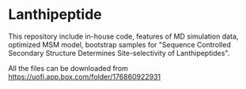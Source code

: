 # Lanthipeptide
This repository include in-house code, features of MD simulation data, optimized MSM model, bootstrap samples for "Sequence Controlled Secondary Structure Determines Site-selectivity of Lanthipeptides".

All the files can be downloaded from https://uofi.app.box.com/folder/176860922931



